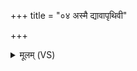 +++
title = "०४ अस्मै द्यावापृथिवी"

+++
<details><summary>मूलम् (VS)</summary>

अ॒स्मै द्या॑वापृथिवी॒ भूरि॑ वा॒मं दु॑हाथां घर्म॒दुघे॑ इ॒व धे॒नू।  
अ॒यं राजा॑ प्रि॒य इन्द्र॑स्य भूयात्प्रि॒यो गवा॒मोष॑धीनां पशू॒नाम् ॥
</details>